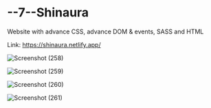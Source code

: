 # --7--Shinaura

Website with advance CSS, advance DOM & events, SASS and HTML

Link: https://shinaura.netlify.app/

![Screenshot (258)](https://user-images.githubusercontent.com/105174357/206910913-7366f3dd-d029-4cd9-b858-5f44aad4bbb2.png)

![Screenshot (259)](https://user-images.githubusercontent.com/105174357/206910917-b6e34ed3-10c8-4af9-b6a2-85ee050da15b.png)

![Screenshot (260)](https://user-images.githubusercontent.com/105174357/206910922-eb138a5c-64bf-4df9-a320-2d37f1cbef51.png)

![Screenshot (261)](https://user-images.githubusercontent.com/105174357/206910924-deb8ac5f-3822-4994-8d22-9acadc8da3a2.png)
